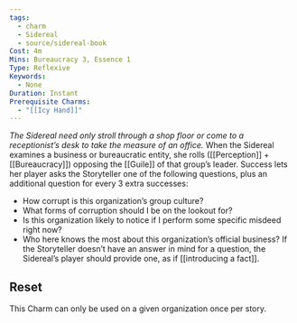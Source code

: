 ```yaml
---
tags:
  - charm
  - Sidereal
  - source/sidereal-book
Cost: 4m
Mins: Bureaucracy 3, Essence 1
Type: Reflexive
Keywords:
  - None
Duration: Instant
Prerequisite Charms:
  - "[[Icy Hand]]"
---
```

*The Sidereal need only stroll through a shop floor or come to a receptionist’s desk to take the measure of an office.*
When the Sidereal examines a business or bureaucratic entity, she rolls ([[Perception]] + [[Bureaucracy]]) opposing the [[Guile]] of that group’s leader. Success lets her player asks the Storyteller one of the following questions, plus an additional question for every 3 extra successes: 
- How corrupt is this organization’s group culture? 
- What forms of corruption should I be on the lookout for? 
- Is this organization likely to notice if I perform some specific misdeed right now? 
- Who here knows the most about this organization’s official business? If the Storyteller doesn’t have an answer in mind for a question, the Sidereal’s player should provide one, as if [[introducing a fact]]. 
## Reset
This Charm can only be used on a given organization once per story.
